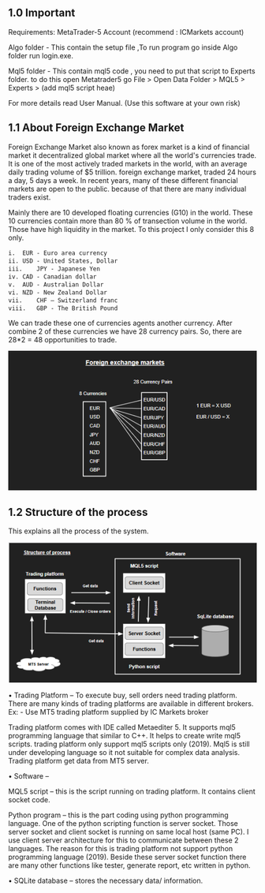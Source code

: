 ## 1.0 Important

Requirements: MetaTrader-5 Account (recommend : ICMarkets account)

Algo folder - This contain the setup file ,To run program go inside Algo folder run login.exe.

Mql5 folder - This contain mql5 code , you need to put that script to Experts folder. 
	  to do this open Metatrader5 go File > Open Data Folder > MQL5 > Experts > (add mql5 script heae)

For more details read User Manual. (Use this software at your own risk)




## 1.1 About Foreign Exchange Market

  Foreign Exchange Market also known as forex market is a kind of financial market it decentralized global market where all the world's currencies trade. It is one of the most actively traded markets in the world, with an average daily trading volume of $5 trillion. foreign exchange market, traded 24 hours a day, 5 days a week. In recent years, many of these different financial markets are open to the public. because of that there are many individual traders exist. 

  Mainly there are 10 developed floating currencies (G10) in the world. These 10 currencies contain more than 80 % of transection volume in the world. Those have high liquidity in the market. To this project I only consider this 8 only. 

    i.	EUR - Euro area currency
    ii.	USD - United States, Dollar
    iii.	JPY - Japanese Yen
    iv.	CAD - Canadian dollar
    v.	AUD - Australian Dollar
    vi.	NZD - New Zealand Dollar
    vii.	CHF – Switzerland franc
    viii.	GBP - The British Pound

  We can trade these one of currencies agents another currency. After combine 2 of these currencies we have 28 currency pairs.  So, there are 28*2 = 48 opportunities to trade. 

![](images/28_pairs.PNG)






## 1.2 Structure of the process

This explains all the process of the system.

![](images/structure_of_process.PNG)


•	Trading Platform – To execute buy, sell orders need trading platform. There are many kinds of trading platforms are available in different brokers. 
Ex: - Use MT5 trading platform supplied by IC Markets broker

Trading platform comes with IDE called Metaediter 5. It supports mql5 programming language that similar to C++. It helps to create write mql5 scripts. trading platform only support mql5 scripts only (2019). Mql5 is still under developing language so it not suitable for complex data analysis. Trading platform get data from MT5 server.


•	Software – 

MQL5 script – this is the script running on trading platform. It contains client socket code. 

Python program – this is the part coding using python programming language. One of the python scripting function is server socket.
Those server socket and client socket is running on same local host (same PC). I use client server architecture for this to communicate between these 2 languages. The reason for this is trading platform not support python programming language (2019). 
Beside these server socket function there are many other functions like tester, generate report, etc written in python. 

•	SQLite database – stores the necessary data/ information.








